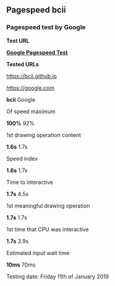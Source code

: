 ## Pagespeed bcii
### Pagespeed test by Google
<strong>Test URL</strong>

<strong><a href="https://developers.google.com/speed/pagespeed/insights/">Google Pagespeed Test</a></strong>

<strong>Tested URLs</strong>

https://bcii.github.io

https://google.com

<strong>bcii</strong>  Google

Of speed maximum

<strong>100%</strong>    92%

1st drawing operation content

<strong>1.6s</strong>    1.7s

Speed index

<strong>1.6s</strong>    1.7s

Time to interactive

<strong>1.7s</strong>    4.5s

1st meaningful drawing operation

<strong>1.7s</strong>    1.7s

1st time that CPU was interactive

<strong>1.7s</strong>    3.9s

Estimated input wait time

<strong>10ms</strong>    70ms

Testing date: Friday 11th of January 2019
